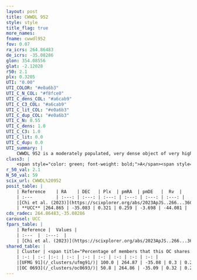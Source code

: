 ```yaml
---
layout: post
title: CWWDL 952
style: style
title_flag: true
more_names: 
fname: cwwdl952
fov: 0.07
ra_icrs: 264.86483
de_icrs: -35.08286
glon: 354.08556
glat: -2.12028
r50: 2.1
plx: 0.3205
UTI: "0.00"
UTI_COLOR: "#e0a6b3"
UTI_C_N_COL: "#f8fce0"
UTI_C_dens_COL: "#a6cab9"
UTI_C_C3_COL: "#a6cab9"
UTI_C_lit_COL: "#e0a6b3"
UTI_C_dup_COL: "#e0a6b3"
UTI_C_N: 0.55
UTI_C_dens: 1.0
UTI_C_C3: 1.0
UTI_C_lit: 0.0
UTI_C_dup: 0.0
UTI_summary: |
    CWWDL 952 is a moderately populated, very dense object of very high C3 quality. It was recently reported in the literature.<br><br><span style="color: #99180f; font-weight: bold;">Warning: </span>This is very likely a duplicate object, which shares a large percentage of members with at least one previously reported entry.
class3: |
    <span style="color: green; font-weight: bold;">A</span><span style="color: green; font-weight: bold;">A</span>
r_50_val: 2.1
N_50_val: 59
scix_url: CWWDL%20952
posit_table: |
    | Reference    | RA    | DEC   | Plx  | pmRA  | pmDE   |  Rv  |
    | :---         | :---: | :---: | :---: | :---: | :---: | :---: |
    |[Chi et al. (2023)](https://scixplorer.org/abs/2023ApJS..266...36C) | 264.862 | -35.077 | 0.324 | 0.232 | -3.697 | -36.399 |
    | **UCC** |264.865 | -35.083 | 0.321 | 0.259 | -3.698 | -44.081 | 
cds_radec: 264.86483,-35.08286
carousel: UCC
fpars_table: |
    | Reference |  Values |
    | :---  |  :---:  |
    | [Chi et al. (2023)](https://scixplorer.org/abs/2023ApJS..266...36C) | `logAge=8.45, Z=0.4` |
shared_table: |
    | Cluster | <span title="Percentage of members that this OC shares with the ones listed">%</span>   | RA   | DEC   | Plx   | pmRA  | pmDE  | Rv | UTI |
    | :-: | :-: |:-: | :-: | :-: | :-: | :-: | :-: | :-: |
    |[UFMG 91](/_clusters/ufmg91/)| 100.0 | 264.87 | -35.08 | 0.3 | 0.26 | -3.69 | -46.46 |0.75 |
    |[OC 0693](/_clusters/oc0693/)| 50.8 | 264.86 | -35.09 | 0.32 | 0.26 | -3.65 | -40.51 |0.0 |
---
```

